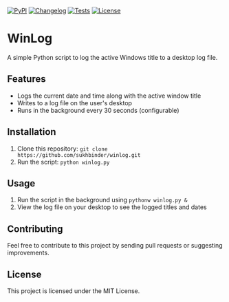 
[![PyPI](https://img.shields.io/pypi/v/winlog.svg)](https://pypi.org/project/winlog/)
[![Changelog](https://img.shields.io/github/v/release/sukhbinder/winlog?include_prereleases&label=changelog)](https://github.com/sukhbinder/winlog/releases)
[![Tests](https://github.com/sukhbinder/winlog/workflows/Test/badge.svg)](https://github.com/sukhbinder/winlog/actions?query=workflow%3ATest)
[![License](https://img.shields.io/badge/license-Apache%202.0-blue.svg)](https://github.com/sukhbinder/winlog/blob/main/LICENSE)

# WinLog

A simple Python script to log the active Windows title to a desktop log file.

## Features

* Logs the current date and time along with the active window title
* Writes to a log file on the user's desktop
* Runs in the background every 30 seconds (configurable)

## Installation

1. Clone this repository: `git clone https://github.com/sukhbinder/winlog.git`
2. Run the script: `python winlog.py` 

## Usage

1. Run the script in the background using `pythonw winlog.py &`
2. View the log file on your desktop to see the logged titles and dates

## Contributing

Feel free to contribute to this project by sending pull requests or suggesting improvements.

## License

This project is licensed under the MIT License.
